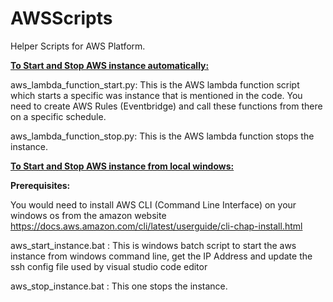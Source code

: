 # AWSScripts
Helper Scripts for AWS Platform.

<u><b>To Start and Stop AWS instance automatically:</b></u>

</b>aws_lambda_function_start.py:</b> 
  This is the AWS lambda function script which starts a specific was instance that is mentioned in the code. You need to create AWS Rules (Eventbridge) and call these functions from there on a specific schedule.

</b>aws_lambda_function_stop.py:</b> 
  This is the AWS lambda function stops the instance. 

<b><u>To Start and Stop AWS instance from local windows:</u></b>

<b>Prerequisites:</b>

You would need to install AWS CLI (Command Line Interface) on your windows os from the amazon website https://docs.aws.amazon.com/cli/latest/userguide/cli-chap-install.html

</b>aws_start_instance.bat :</b>
  This is windows batch script to start the aws instance from windows command line, get the IP Address and update the ssh config file used by visual studio code editor 

</b>aws_stop_instance.bat :</b> 
  This one stops the instance.
